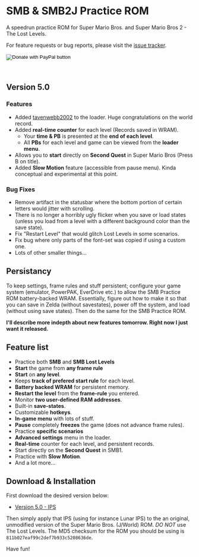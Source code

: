 # SMB & SMB2J Practice ROM

A speedrun practice ROM for Super Mario Bros. and Super Mario Bros 2 - The Lost Levels.

For feature requests or bug reports, please visit the [issue tracker](https://github.com/pellsson/smb/issues).

<form action="https://www.paypal.com/cgi-bin/webscr" method="post" target="_top">
	<input type="hidden" name="cmd" value="_donations" />
	<input type="hidden" name="business" value="66GJXJYBSFVB6" />
	<input type="hidden" name="currency_code" value="USD" />
	<input type="image" src="https://www.paypalobjects.com/en_US/SE/i/btn/btn_donateCC_LG.gif" border="0" name="submit" title="PayPal - The safer, easier way to pay online!" alt="Donate with PayPal button" />
	<img alt="" border="0" src="https://www.paypal.com/en_SE/i/scr/pixel.gif" width="1" height="1" />
</form>
<br />

## Version 5.0

### Features 

- Added [tavenwebb2002](https://twitch.tv/tavenwebb2002) to the loader. Huge congratulations on the world record.
- Added **real-time counter** for each level (Records saved in WRAM).
	- Your **time & PB** is presented at the **end of each level**.
	- All **PBs** for each level and game can be viewed from the **loader menu**.
- Allows you to **start** directly on **Second Quest** in Super Mario Bros (Press B on title).
- Added **Slow Motion** feature (accessible from pause menu). Kinda conceptual and experimental at this point.

### Bug Fixes

- Remove artifact in the statusbar where the bottom portion of certain letters would jitter with scrolling.
- There is no longer a horribly ugly flicker when you save or load states (unless you load from a level with a different background color than the save state).
- Fix "Restart Level" that would glitch Lost Levels in some scenarios.
- Fix bug where only parts of the font-set was copied if using a custom one.
- Lots of other smaller things...

## Persistancy

To keep settings, frame rules and stuff persistent; configure your game
system (emulator, PowerPAK, EverDrive etc.) to allow the SMB Practice ROM
battery-backed WRAM. Essentially, figure out how to make it so that you can
save in Zelda (without savestates), power off the system, and load (without using save states). Then do the same for the SMB Practice ROM.

**I'll describe more indepth about new features tomorrow. Right now I just want
it released.**

## Feature list
- Practice both **SMB** and **SMB Lost Levels**
- **Start** the game from **any frame rule**
- **Start** on **any level**.
- Keeps **track of prefered start rule** for each level.
- **Battery backed WRAM** for persistent memory.
- **Restart the level** from the **frame-rule** you entered.
- Monitor **two user-defined RAM addresses**.
- Built-in **save-states**.
- Customizable **hotkeys**.
- **In-game menu** with lots of stuff.
- **Pause** completely **freezes** the game (does not advance frame rules).
- Practice **specific scenarios**
- **Advanced settings** menu in the loader.
- **Real-time** counter for each level, and persistent records.
- Start directly on the **Second Quest** in SMB1.
- Practice with **Slow Motion**.
- And a lot more...

## Download & Installation

First download the desired version below:

- [Version 5.0 - IPS](https://github.com/pellsson/smb/raw/master/smb-v5.0.ips)

Then simply apply that IPS (using for instance Lunar IPS) to the an original, unmodified version of the Super Mario Bros. (J/World) ROM. *DO NOT* use The Lost Levels. The MD5 checksum for the ROM you should be using is `811b027eaf99c2def7b933c5208636de`.

Have fun!



